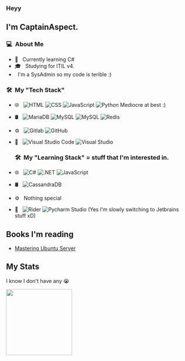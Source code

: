 ### Heyy

## I'm CaptainAspect.

### 💻 &nbsp;About Me 

- 🤔 &nbsp; Currently learning C#
- 🎓 &nbsp; Studying for ITIL v4.
- &nbsp; I'm a SysAdmin so my code is terible :)

### 🛠 &nbsp;My "Tech Stack"

- 🌐 &nbsp;
  ![HTML](https://img.shields.io/badge/HTML-239120?style=for-the-badge&logo=html5&logoColor=white)
  ![CSS](https://img.shields.io/badge/CSS-239120?&style=for-the-badge&logo=css3&logoColor=white)
  ![JavaScript](https://img.shields.io/badge/JavaScript-323330?style=for-the-badge&logo=javascript&logoColor=F7DF1E) 
  ![Python](https://img.shields.io/badge/Python-3776AB?style=for-the-badge&logo=python&logoColor=white) Mediocre at best :) 

- 🛢 &nbsp;
  ![MariaDB](https://img.shields.io/badge/MariaDB-003545?style=for-the-badge&logo=mariadb&logoColor=white)
  ![MySQL](https://img.shields.io/badge/MySQL-005C84?style=for-the-badge&logo=mysql&logoColor=white)
  ![MySQL](https://img.shields.io/badge/SQLite-07405E?style=for-the-badge&logo=sqlite&logoColor=white)
  ![Redis](https://img.shields.io/badge/redis-%23DD0031.svg?&style=for-the-badge&logo=redis&logoColor=white) 
- ⚙️ &nbsp;
  ![Gitlab](https://img.shields.io/badge/GitLab-330F63?style=for-the-badge&logo=gitlab&logoColor=white)
  ![GitHub](https://img.shields.io/badge/GitHub-100000?style=for-the-badge&logo=github&logoColor=white)
- 🔧 &nbsp;
  ![Visual Studio Code](https://img.shields.io/badge/Visual_Studio_Code-0078D4?style=for-the-badge&logo=visual%20studio%20code&logoColor=white)
  ![Visual Studio](https://img.shields.io/badge/Visual_Studio-5C2D91?style=for-the-badge&logo=visual%20studio&logoColor=white)


  ### 🛠 &nbsp;My "Learning Stack" = stuff that I'm interested in.

- 🌐 &nbsp;
  ![C#](https://img.shields.io/badge/C%23-239120?style=for-the-badge&logo=c-sharp&logoColor=white)
  ![.NET](https://img.shields.io/badge/.NET-5C2D91?style=for-the-badge&logo=.net&logoColor=white)
  ![JavaScript](https://img.shields.io/badge/JavaScript-323330?style=for-the-badge&logo=javascript&logoColor=F7DF1E) 

- 🛢 &nbsp;
  ![CassandraDB](https://img.shields.io/badge/Cassandra-1287B1?style=for-the-badge&logo=apache%20cassandra&logoColor=white)
- ⚙️ &nbsp;
  Nothing special
- 🔧 &nbsp;
  ![Rider](https://img.shields.io/badge/Rider-000000?style=for-the-badge&logo=Rider&logoColor=red)
  ![Pycharm Studio](https://img.shields.io/badge/PyCharm-000000.svg?&style=for-the-badge&logo=PyCharm&logoColor=red) (Yes I'm slowly switching to Jetbrains stuff xD)


## Books I'm reading
<!-- BOOKS START -->
- [Mastering Ubuntu Server](https://www.amazon.nl/Mastering-Ubuntu-Server-distribution-comprehensive/dp/1803234245)
<!-- BOOKS END -->


## My Stats
I know I don't have any 😭
<p>
  <img height="180em" src="https://github-readme-stats.vercel.app/api?username=Captain-Aspect&show_icons=true&theme=radical" />
</a>
</p>


